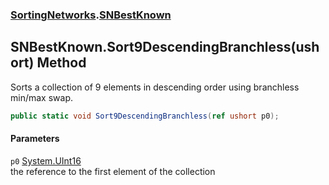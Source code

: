 ### [SortingNetworks](./SortingNetworks.md 'SortingNetworks').[SNBestKnown](./SortingNetworks-SNBestKnown.md 'SortingNetworks.SNBestKnown')
## SNBestKnown.Sort9DescendingBranchless(ushort) Method
Sorts a collection of 9 elements in descending order using branchless min/max swap.  
```csharp
public static void Sort9DescendingBranchless(ref ushort p0);
```
#### Parameters
<a name='SortingNetworks-SNBestKnown-Sort9DescendingBranchless(ushort)-p0'></a>
`p0` [System.UInt16](https://docs.microsoft.com/en-us/dotnet/api/System.UInt16 'System.UInt16')  
the reference to the first element of the collection  
  

